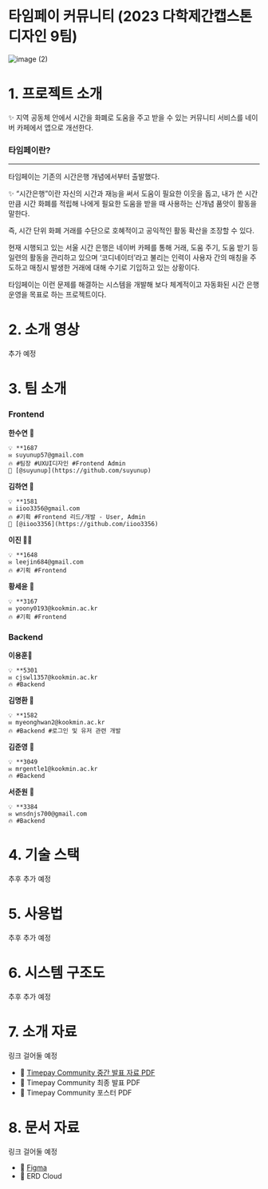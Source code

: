 # 타임페이 커뮤니티 (2023 다학제간캡스톤디자인 9팀)  

![image (2)](https://user-images.githubusercontent.com/54922639/229401459-e46e2962-ff23-48a9-842b-7e3a763c8c84.png)

# 1. 프로젝트 소개

<aside>
✨ 지역 공동체 안에서 시간을 화폐로 도움을 주고 받을 수 있는 커뮤니티 서비스를 네이버 카페에서 앱으로 개선한다.

</aside>

### 타임페이란?

---

타임페이는 기존의 시간은행 개념에서부터 출발했다.

<aside>
✨ “시간은행”이란 자신의 시간과 재능을 써서 도움이 필요한 이웃을 돕고, 내가 쓴 시간만큼 시간 화폐를 적립해 나에게 필요한 도움을 받을 때 사용하는 신개념 품앗이 활동을 말한다.

즉, 시간 단위 화폐 거래를 수단으로 호혜적이고 공익적인 활동 확산을 조장할 수 있다.

</aside>

현재 시행되고 있는 서울 시간 은행은 네이버 카페를 통해 거래, 도움 주기, 도움 받기 등 일련의 활동을 관리하고 있으며 ‘코디네이터’라고 불리는 인력이 사용자 간의 매칭을 주도하고 매칭시 발생한 거래에 대해 수기로 기입하고 있는 상황이다. 

타임페이는 이런 문제를 해결하는 시스템을 개발해 보다 체계적이고 자동화된 시간 은행 운영을 목표로 하는 프로젝트이다.  

# 2. 소개 영상    
추가 예정     

# 3. 팀 소개
  
  ### **Frontend**

**한수연** 🐬

```
💡 **1687
✉️ suyunup57@gmail.com
🔥 #팀장 #UXUI디자인 #Frontend Admin
🔗 [@suyunup](https://github.com/suyunup)
```

**김하연  🐣**

```
💡 **1581
✉️ iioo3356@gmail.com
🔥 #기획 #Frontend 리드/개발 - User, Admin
🔗 [@iioo3356](https://github.com/iioo3356)
```

**이진 🐻‍❄️**

```
💡 **1648
✉️ leejin684@gmail.com
🔥 #기획 #Frontend
```

**황세윤** 🐑

```
💡 **3167
✉️ yoony0193@kookmin.ac.kr
🔥 #기획 #Frontend
```

### **Backend**

**이용훈**🦒

```
💡 **5301
✉️ cjswl1357@kookmin.ac.kr
🔥 #Backend
```

**김명환 🐯**

```
💡 **1582
✉️ myeonghwan2@kookmin.ac.kr
🔥 #Backend #로그인 및 유저 관련 개발
```

**김준영** 🦈

```
💡 **3049
✉️ mrgentle1@kookmin.ac.kr
🔥 #Backend
```

**서준원** 🦅

```
💡 **3384
✉️ wnsdnjs700@gmail.com
🔥 #Backend
```   

# 4. 기술 스택
추후 추가 예정

# 5. 사용법          
추후 추가 예정

# 6. 시스템 구조도
추후 추가 예정

# 7. 소개 자료

링크 걸어둘 예정   
- 📒 [Timepay Community 중간 발표 자료 PDF](https://docs.google.com/presentation/d/19nXZx3U4Oq5vQGxINCsUBJORwcco-KPZcU7yrmfJQTs/edit?usp=sharing)
- 📒 Timepay Community 최종 발표 PDF
- 📒 Timepay Community 포스터 PDF

# 8. 문서 자료
링크 걸어둘 예정 
- 📒 [Figma](https://www.figma.com/file/VgaJP6q5Fygk1v46pwOoqR/TIMEPAY-1%EC%B0%A8)
- 📒 ERD Cloud


